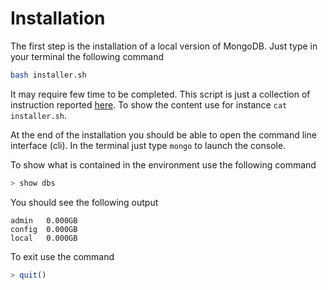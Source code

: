 # Installation

The first step is the installation of a local
version of MongoDB. Just type in your terminal
the following command
```bash
bash installer.sh
```
It may require few time to be completed. This
script is just a collection of instruction
reported [here](https://docs.mongodb.com/manual/tutorial/install-mongodb-on-ubuntu/).
To show the content use for instance `cat installer.sh`.

At the end of the installation you should be
able to open the command line interface (cli).
In the terminal just type
`mongo` to launch the console.

To show what is contained in the environment
use the following command
```javascript
> show dbs
``` 
You should see the following output
```
admin   0.000GB
config  0.000GB
local   0.000GB
```

To exit use the command
```javascript
> quit()
``` 
